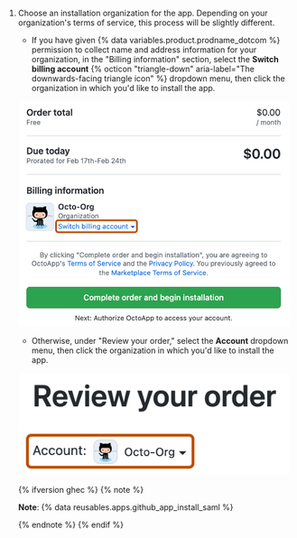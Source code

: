 1. Choose an installation organization for the app. Depending on your organization's terms of service, this process will be slightly different.

     - If you have given {% data variables.product.prodname_dotcom %} permission to collect name and address information for your organization, in the "Billing information" section, select the **Switch billing account** {% octicon "triangle-down" aria-label="The downwards-facing triangle icon" %} dropdown menu, then click the organization in which you'd like to install the app.

    ![Screenshot of the {% data variables.product.prodname_marketplace %} app purchase screen. A collapsed blue dropdown menu labeled "Switch billing account" is outlined in dark orange.](/assets/images/help/marketplace/marketplace-confirm-org.png)

     - Otherwise, under "Review your order," select the **Account** dropdown menu, then click the organization in which you'd like to install the app.

    ![Screenshot of the {% data variables.product.prodname_marketplace %} app purchase screen. A collapsed gray dropdown menu labeled "Account" is outlined in dark orange.](/assets/images/help/marketplace/marketplace-confirm-org-no-org-details.png)

   {% ifversion ghec %}
   {% note %}

   **Note**: {% data reusables.apps.github_app_install_saml %}

   {% endnote %}
   {% endif %}
